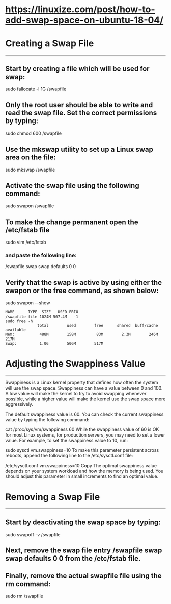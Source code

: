 # https://linuxize.com/post/how-to-add-swap-space-on-ubuntu-18-04/


# Creating a Swap File
---
## Start by creating a file which will be used for swap:
sudo fallocate -l 1G /swapfile

## Only the root user should be able to write and read the swap file. Set the correct permissions by typing:
sudo chmod 600 /swapfile

## Use the mkswap utility to set up a Linux swap area on the file:
sudo mkswap /swapfile

## Activate the swap file using the following command:
sudo swapon /swapfile

## To make the change permanent open the /etc/fstab file
sudo vim /etc/fstab

### and paste the following line:
/swapfile swap swap defaults 0 0

## Verify that the swap is active by using either the swapon or the free command, as shown below:
sudo swapon --show

```
NAME      TYPE  SIZE   USED PRIO
/swapfile file 1024M 507.4M   -1
sudo free -h
              total        used        free      shared  buff/cache   available
Mem:           488M        158M         83M        2.3M        246M        217M
Swap:          1.0G        506M        517M
```


# Adjusting the Swappiness Value
---

Swappiness is a Linux kernel property that defines how often the system will use the swap space. Swappiness can have a value between 0 and 100. A low value will make the kernel to try to avoid swapping whenever possible, while a higher value will make the kernel use the swap space more aggressively.

The default swappiness value is 60. You can check the current swappiness value by typing the following command:

cat /proc/sys/vm/swappiness
60
While the swappiness value of 60 is OK for most Linux systems, for production servers, you may need to set a lower value.
For example, to set the swappiness value to 10, run:

sudo sysctl vm.swappiness=10
To make this parameter persistent across reboots, append the following line to the /etc/sysctl.conf file:

/etc/sysctl.conf
vm.swappiness=10
Copy
The optimal swappiness value depends on your system workload and how the memory is being used. You should adjust this parameter in small increments to find an optimal value.


# Removing a Swap File
---

## Start by deactivating the swap space by typing:
sudo swapoff -v /swapfile

## Next, remove the swap file entry /swapfile swap swap defaults 0 0 from the /etc/fstab file.

## Finally, remove the actual swapfile file using the rm command:
sudo rm /swapfile
